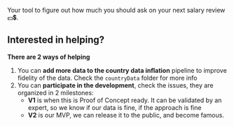Your tool to figure out how much you should ask on your next salary review 💵💲.

## Interested in helping?

**There are 2 ways of helping**
1. You can **add more data to the country data inflation** pipeline to improve fidelity of the data. Check the `countryData` folder for more info
2. You can **participate in the development**, check the issues, they are organized in 2 milestones:
    -  **V1** is when this is Proof of Concept ready. It can be validated by an expert, so we know if our data is fine, if the approach is fine
    -  **V2** is our MVP, we can release it to the public, and become famous.
